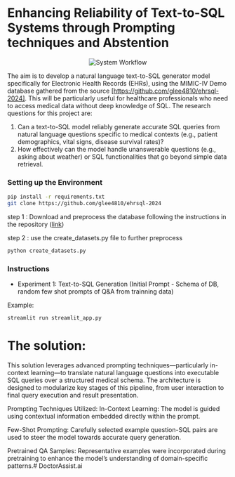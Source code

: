 # Enhancing Reliability of Text-to-SQL Systems through Prompting techniques and Abstention

<p align="center">
  <img src="images/flowchart.png" alt="System Workflow"/>
</p>

The aim is to develop a natural language text-to-SQL generator model specifically for Electronic Health
Records (EHRs), using the MIMIC-IV Demo database gathered from the source
[https://github.com/glee4810/ehrsql-2024]. This will be particularly useful for healthcare professionals
who need to access medical data without deep knowledge of SQL.
The research questions for this project are:
1. Can a text-to-SQL model reliably generate accurate SQL queries from natural language questions
specific to medical contexts (e.g., patient demographics, vital signs, disease survival rates)?
2. How effectively can the model handle unanswerable questions (e.g., asking about weather) or
SQL functionalities that go beyond simple data retrieval.


### Setting up the Environment

```bash
pip install -r requirements.txt
git clone https://github.com/glee4810/ehrsql-2024
```
step 1 : Download and preprocess the database following the instructions in the repository ([link](https://github.com/glee4810/ehrsql-2024?tab=readme-ov-file#database))

step 2 : use the  create_datasets.py file to further preprocess
```bash
python create_datasets.py
```

### Instructions
- Experiment 1: Text-to-SQL Generation (Initial Prompt - Schema of DB, random few shot prompts of Q&A from trainning data) 

Example:
```
streamlit run streamlit_app.py
```

# The solution: 
This solution leverages advanced prompting techniques—particularly in-context learning—to translate natural language questions into executable SQL queries over a structured medical schema. The architecture is designed to modularize key stages of this pipeline, from user interaction to final query execution and result presentation.

Prompting Techniques Utilized:
In-Context Learning: The model is guided using contextual information embedded directly within the prompt.

Few-Shot Prompting: Carefully selected example question-SQL pairs are used to steer the model towards accurate query generation.

Pretrained QA Samples: Representative examples were incorporated during pretraining to enhance the model’s understanding of domain-specific patterns.# DoctorAssist.ai
